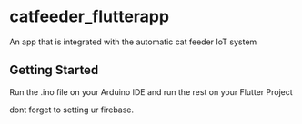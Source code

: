 # catfeeder_flutterapp

An app that is integrated with the automatic cat feeder IoT system

## Getting Started

Run the .ino file on your Arduino IDE
and run the rest on your Flutter Project

dont forget to setting ur firebase.


